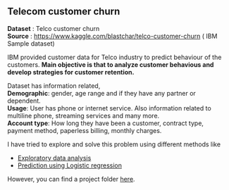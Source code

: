 ## Telecom customer churn

**Dataset** : Telco customer churn <br>
**Source** : https://www.kaggle.com/blastchar/telco-customer-churn ( IBM Sample dataset)

IBM provided customer data for Telco industry to predict behaviour of the customers. **Main objective is that to analyze customer behavious and develop strategies for customer retention.**

Dataset has information related,<br>
**Demographic**: gender, age range and if they have any partner or dependent. <br>
**Usage**: User has phone or internet service. Also information related to multiline phone, streaming services and many more. <br>
**Account type**: How long they have been a customer, contract type, payment method, paperless billing, monthly charges.

I have tried to explore and solve this problem using different methods like 
- <a href='https://github.com/ShivaliPatel/Data-science-projects/blob/master/Telco_customer_churn/Telco%20customer%20churn%20-%20Exploratory%20data%20analysis%20(EDA).ipynb'>Exploratory data analysis</a>
- <a href='https://github.com/ShivaliPatel/Data-science-projects/blob/master/Telco_customer_churn/Telco%20Customer%20Churn%20-%20Logistic%20regression.ipynb'>Prediction using Logistic regression</a>

However, you can find a project folder <a href='https://github.com/ShivaliPatel/Data-science-projects/tree/master/Telco_customer_churn'>here</a>.
